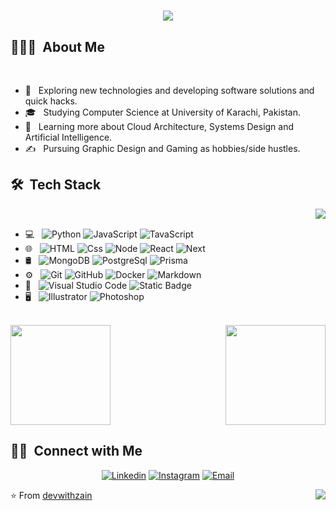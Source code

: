<h1 align="center">
    <img src="https://readme-typing-svg.herokuapp.com/?font=Righteous&size=35&center=true&vCenter=true&width=500&height=70&duration=4000&lines=Hi+There!+👋;+I'm+Hammad+Ahmed!;" /> 
</h1>

<h2> 👨🏻‍💻 &nbsp;About Me </h2>

<br/>


  - 🤔 &nbsp; Exploring new technologies and developing software solutions and quick hacks.
  - 🎓 &nbsp; Studying Computer Science at University of Karachi, Pakistan.
  - 🌱 &nbsp; Learning more about Cloud Architecture, Systems Design and Artificial Intelligence.
  - ✍️ &nbsp; Pursuing Graphic Design and Gaming as hobbies/side hustles.

<h2> 🛠 &nbsp;Tech Stack</h2>

<p><img align="right" src="https://user-images.githubusercontent.com/48678280/88862734-4903af80-d201-11ea-968b-9c939d88a37c.gif"/></p>

<br/>
  
- 💻 &nbsp;
  ![Python](https://img.shields.io/badge/Python-%233E3E3E?style=for-the-badge&logo=python)
  ![JavaScript](https://img.shields.io/badge/-JavaScript-333333?style=for-the-badge&logo=javascript)
  ![TavaScript](https://img.shields.io/badge/TypeScript-%233E3E3E?style=for-the-badge&logo=typescript)
- 🌐 &nbsp;
  ![HTML](https://img.shields.io/badge/-HTML-333333?style=for-the-badge&logo=HTML5)
  ![Css](https://img.shields.io/badge/-css-3?style=for-the-badge&logo=css3&logoColor=%23264de4&color=%23333333)
  ![Node](https://img.shields.io/badge/-Node-333333?style=for-the-badge&logo=node.js)
  ![React](https://img.shields.io/badge/-React-333333?style=for-the-badge&logo=react)
  ![Next](https://img.shields.io/badge/-Next-js?style=for-the-badge&logo=nextdotjs&logoColor=%2ffffff&color=333333)
- 🛢 &nbsp;
  ![MongoDB](https://img.shields.io/badge/-MongoDB-333333?style=for-the-badge&logo=mongodb)
  ![PostgreSql](https://img.shields.io/badge/-Postgre-Sql%20?style=for-the-badge&logo=postgresql&logoColor=%23ffffff&color=333333)
  ![Prisma](https://img.shields.io/badge/-Prisma-Sql?style=for-the-badge&logo=prisma&logoColor=%23ffffff&color=333333)
- ⚙️ &nbsp;
  ![Git](https://img.shields.io/badge/-Git-333333?style=for-the-badge&logo=git)
  ![GitHub](https://img.shields.io/badge/-GitHub-333333?style=for-the-badge&logo=github)
  ![Docker](https://img.shields.io/badge/-Docker-Sql?style=for-the-badge&logo=docker&logoColor=%23ffffff&color=333333)
  ![Markdown](https://img.shields.io/badge/-Markdown-333333?style=for-the-badge&logo=markdown)
- 🔧 &nbsp;
  ![Visual Studio Code](https://img.shields.io/badge/-Visual%20Studio%20Code-333333?style=for-the-badge&logo=visual-studio-code&logoColor=007ACC)
  ![Static Badge](https://img.shields.io/badge/PyCharm-%233E3E3E?style=for-the-badge&logo=pycharm)
- 🖥 &nbsp;
  ![Illustrator](https://img.shields.io/badge/-Illustrator-333333?style=for-the-badge&logo=adobe-illustrator)
  ![Photoshop](https://img.shields.io/badge/-Photoshop-333333?style=for-the-badge&logo=adobe-photoshop)
<br />

<a href="https://github.com/devwithhammads">
  <img height="160px" src="https://github-readme-stats.vercel.app/api?username=devwithhammads&theme=dark&show_icons=true&hide_border=true&count_private=true" />
  <img height="160px" align="right" src="https://github-readme-streak-stats.herokuapp.com/?user=devwithhammads&theme=dark&hide_border=true" />
</a>

<br/>

<h2> 🤝🏻 &nbsp;Connect with Me </h2>

<p align="center">
<a href="https://www.linkedin.com/in/devwithhammads/"><img alt="Linkedin" src="https://img.shields.io/badge/Linkedin-HammadFareed-blue?style=for-the-badge&logo=linkedin"></a>
<a href="https://www.instagram.com/devwithzain/"><img alt="Instagram" src="https://img.shields.io/badge/Instagram-HammadFareed-blue?style=for-the-badge&logo=instagram"></a>
<a href="mailto:devwithhammad@gmail.com"><img alt="Email" src="https://img.shields.io/badge/Email-devwithhammad@gmail.com-blue?style=for-the-badge&logo=gmail"></a>
</p>

⭐️ From [devwithzain](https://github.com/devwithhammads)
<img align="right" src="https://visitcount.itsvg.in/api?id=devwithhammads&label=Profile%20Views&color=12&icon=0&pretty=true(https://visitcount.itsvg.in)" />
